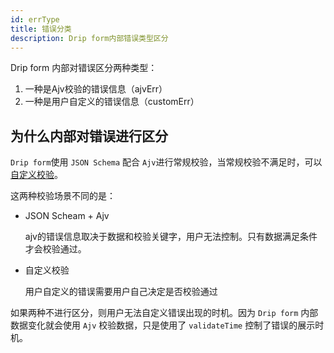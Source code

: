 ```yaml
---
id: errType
title: 错误分类
description: Drip form内部错误类型区分
---
```




Drip form 内部对错误区分两种类型：
1. 一种是Ajv校验的错误信息（ajvErr）
1. 一种是用户自定义的错误信息（customErr）

## 为什么内部对错误进行区分

`Drip form`使用 `JSON Schema` 配合 `Ajv`进行常规校验，当常规校验不满足时，可以[自定义校验](../../use/validate/customValidate)。

这两种校验场景不同的是：
- JSON Scheam + Ajv

	ajv的错误信息取决于数据和校验关键字，用户无法控制。只有数据满足条件才会校验通过。
- 自定义校验

	用户自定义的错误需要用户自己决定是否校验通过

如果两种不进行区分，则用户无法自定义错误出现的时机。因为 `Drip form` 内部数据变化就会使用 `Ajv` 校验数据，只是使用了 `validateTime` 控制了错误的展示时机。